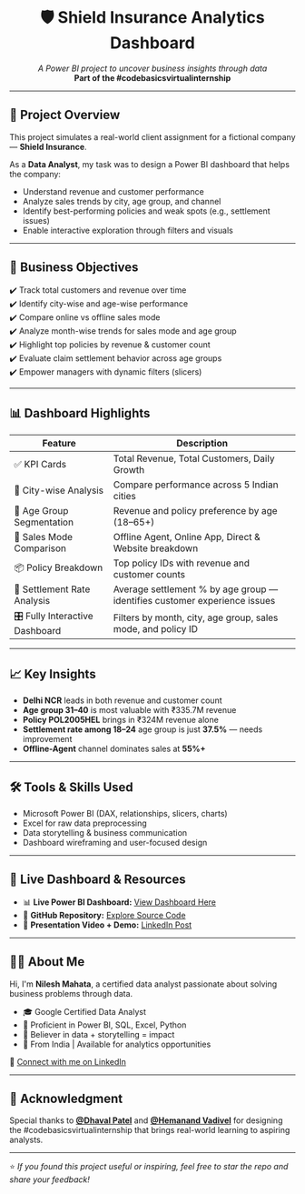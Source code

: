 <h1 align="center">🛡️ Shield Insurance Analytics Dashboard</h1>
<p align="center">
  <i>A Power BI project to uncover business insights through data</i> <br>
  <b>Part of the #codebasicsvirtualinternship</b>
</p>

---

## 🧾 Project Overview

This project simulates a real-world client assignment for a fictional company — **Shield Insurance**.

As a **Data Analyst**, my task was to design a Power BI dashboard that helps the company:
- Understand revenue and customer performance
- Analyze sales trends by city, age group, and channel
- Identify best-performing policies and weak spots (e.g., settlement issues)
- Enable interactive exploration through filters and visuals

---

## 🎯 Business Objectives

✔️ Track total customers and revenue over time  
✔️ Identify city-wise and age-wise performance  
✔️ Compare online vs offline sales mode  
✔️ Analyze month-wise trends for sales mode and age group  
✔️ Highlight top policies by revenue & customer count  
✔️ Evaluate claim settlement behavior across age groups  
✔️ Empower managers with dynamic filters (slicers)

---

## 📊 Dashboard Highlights

| Feature                         | Description                                                                 |
|---------------------------------|-----------------------------------------------------------------------------|
| ✅ KPI Cards                    | Total Revenue, Total Customers, Daily Growth                               |
| 📍 City-wise Analysis           | Compare performance across 5 Indian cities                                 |
| 🧓 Age Group Segmentation       | Revenue and policy preference by age (18–65+)                              |
| 🛒 Sales Mode Comparison        | Offline Agent, Online App, Direct & Website breakdown                      |
| 📦 Policy Breakdown             | Top policy IDs with revenue and customer counts                            |
| 🧠 Settlement Rate Analysis     | Average settlement % by age group — identifies customer experience issues  |
| 🎛️ Fully Interactive Dashboard | Filters by month, city, age group, sales mode, and policy ID               |

---

## 📈 Key Insights

- **Delhi NCR** leads in both revenue and customer count  
- **Age group 31–40** is most valuable with ₹335.7M revenue  
- **Policy POL2005HEL** brings in ₹324M revenue alone  
- **Settlement rate among 18–24** age group is just **37.5%** — needs improvement  
- **Offline-Agent** channel dominates sales at **55%+**

---

## 🛠️ Tools & Skills Used

- Microsoft Power BI (DAX, relationships, slicers, charts)
- Excel for raw data preprocessing
- Data storytelling & business communication
- Dashboard wireframing and user-focused design

---

## 🔗 Live Dashboard & Resources

- 📊 **Live Power BI Dashboard:** [View Dashboard Here](https://app.powerbi.com/view?r=eyJrIjoiM2M5YzBmOWQtZGVkMC00M2RmLWFjNTYtZWEzNWQ5ZWNhNTRlIiwidCI6ImM2ZTU0OWIzLTVmNDUtNDAzMi1hYWU5LWQ0MjQ0ZGM1YjJjNCJ9) 
- 📂 **GitHub Repository:** [Explore Source Code](https://github.com/Nileshmahata/Shield-Insurance-Analytics-Dashboard.git)  
- 🎥 **Presentation Video + Demo:** [LinkedIn Post](https://www.linkedin.com/posts/nilesh-mahata-49389a1a5_codebasicsvirtualinternship-powerbi-dataanalytics-activity-7330852079483125762-Mu6k?utm_source=share&utm_medium=member_desktop&rcm=ACoAADABzy8BZRFj7GbKX-jdnGh_lvUMR1BOQBg)

---

## 👨‍💼 About Me

Hi, I'm **Nilesh Mahata**, a certified data analyst passionate about solving business problems through data.

- 🎓 Google Certified Data Analyst  
- 💼 Proficient in Power BI, SQL, Excel, Python  
- 🧠 Believer in data + storytelling = impact  
- 📍 From India | Available for analytics opportunities

🔗 [Connect with me on LinkedIn](https://www.linkedin.com/in/nilesh-mahata-49389a1a5/)

---

## 🙏 Acknowledgment

Special thanks to [**@Dhaval Patel**](https://www.linkedin.com/in/dhavalpatel-me/) and [**@Hemanand Vadivel**](https://www.linkedin.com/in/hemanandvadivel/) for designing the #codebasicsvirtualinternship that brings real-world learning to aspiring analysts.

---

⭐ *If you found this project useful or inspiring, feel free to star the repo and share your feedback!*

